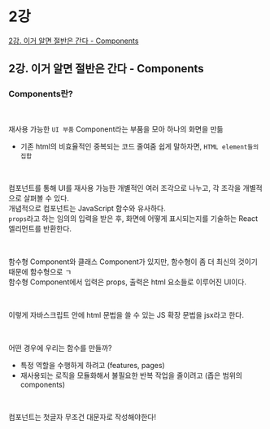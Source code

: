 # 2강
[2강. 이거 알면 절반은 간다 - Components](https://youtu.be/FSLNd3sB31k)

## 2강. 이거 알면 절반은 간다 - Components

### Components란?

<br>

재사용 가능한 `UI 부품`
Component라는 부품을 모아 하나의 화면을 만듦
- 기존 html의 비효율적인 중복되는 코드 줄여줌
쉽게 말하자면, `HTML element들의 집합`

<br>

컴포넌트를 통해 UI를 재사용 가능한 개별적인 여러 조각으로 나누고, 각 조각을 개별적으로 살펴볼 수 있다.   
개념적으로 컴포넌트는 JavaScript 함수와 유사하다.   
`props`라고 하는 임의의 입력을 받은 후, 화면에 어떻게 표시되는지를 기술하는 React 엘리먼트를 반환한다.  

<br>

함수형 Component와 클래스 Component가 있지만, 함수형이 좀 더 최신의 것이기 때문에 함수형으로 ㄱ   
함수형 Component에서 입력은 props, 출력은 html 요소들로 이루어진 UI이다.   

<br>

이렇게 자바스크립트 안에 html 문법을 쓸 수 있는 JS 확장 문법을 jsx라고 한다.

<br>

어떤 경우에 우리는 함수를 만들까?
* 특정 역할을 수행하게 하려고 (features, pages)
* 재사용되는 로직을 모듈화해서 불필요한 반복 작업을 줄이려고 (좁은 범위의 components)

<br>

컴포넌트는 첫글자 무조건 대문자로 작성해야한다!